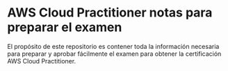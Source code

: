# AWS Cloud Practitioner notas para preparar el examen

El propósito de este repositorio es contener toda la información necesaria para preparar y aprobar fácilmente el examen para obtener la certificación AWS Cloud Practitioner.

